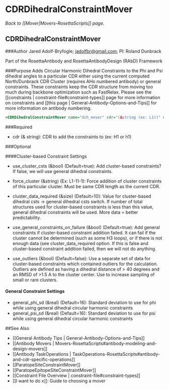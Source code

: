 # CDRDihedralConstraintMover
*Back to [[Mover|Movers-RosettaScripts]] page.*
## CDRDihedralConstraintMover

###Author
Jared Adolf-Bryfogle; jadolfbr@gmail.com; 
PI: Roland Dunbrack

Part of the RosettaAntibody and RosettaAntibodyDesign (RAbD) Framework

###Purpose
Adds Circular Harmonic Dihedral Constraints to the Phi and Psi dihedral angles to a particular CDR either using the current computed North/Dunbrack CDR Cluster (requires AHo numbered antibody) or general constraints.  These constraints keep the CDR structure from moving too much during backbone optimization such as FastRelax. Please see the [[constraints | constraint-file#constraint-types]] page for more information on constraints and [[this page | General-Antibody-Options-and-Tips]] for more information on antibody numbering. 

```xml
<CDRDihedralConstraintMover name="dih_mover" cdr="(&string (ex: L1))" use_cluster_csts="(&bool)" />
```

###Required

-   cdr (& string): CDR to add the constraints to (ex: H1 or h1)

###Optional

####Cluster-based Constraint Settings
-   use_cluster_csts (&bool) (Default=true): Add cluster-based constraints?  If false, we will use general dihedral constraints. 

-   force_cluster (&string) (Ex: L1-11-1): Force addition of cluster constraints of this particular cluster.  Must be same CDR length as the current CDR.

-   cluster_data_required (&size) (Default=10): Value for cluster-based dihedral csts -> general dihedral csts switch.  If number of total structures used for cluster-based constraints is less than this value, general dihedral constraints will be used.  More data = better predictability.

-   use_general_constraints_on_failure (&bool) (Default=true): Add general constraints if cluster-based constraint addition failed.  It can fail if the cluster cannot be determined (such as some H3 loops), or if there is not enough data (see cluster_data_required option.  If this is false and cluster-based constraint addition failed, then we will not do anything.  

-   use_outliers (&bool) (Default=false):  Use a separate set of data for cluster-based constraints which contained outliers for the calculation.  Outliers are defined as having a dihedral distance of > 40 degrees and an RMSD of >1.5 A to the cluster center.  Use to increase sampling of small or rare clusters.

#### General Constraint Settings

-   general_phi_sd (&real) (Default=16): Standard deviation to use for phi while using general dihedral circular harmonic constraints
-   general_psi_sd (&real) (Default=16): Standard deviation to use for psi while using general dihedral circular harmonic constraints

##See Also

* [[General Antibody Tips | General-Antibody-Options-and-Tips]]
* [[Antibody Movers | Movers-RosettaScripts#antibody-modeling-and-design-movers]]
* [[Antibody TaskOperations | TaskOperations-RosettaScripts#antibody-and-cdr-specific-operations]]
* [[ParatopeSiteConstraintMover]]
* [[ParatopeEpitopeSiteConstraintMover]]
* [[Constraint File Overview | constraint-file#constraint-types]]
* [[I want to do x]]: Guide to choosing a mover
